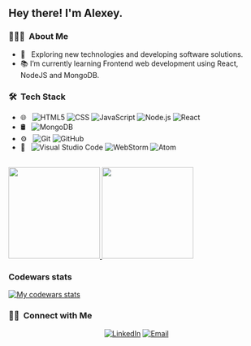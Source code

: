 <h2> Hey there! I'm Alexey.</h2>

<h3> 👨🏻‍💻 &nbsp;About Me </h3>

- 🤔 &nbsp; Exploring new technologies and developing software solutions.
- 📚 I’m currently learning Frontend web development using React, NodeJS and MongoDB. 



<h3> 🛠 &nbsp;Tech Stack</h3>

- 🌐 &nbsp;
  ![HTML5](https://img.shields.io/badge/-HTML5-333333?style=flat&logo=HTML5)
  ![CSS](https://img.shields.io/badge/-CSS-333333?style=flat&logo=CSS3&logoColor=1572B6)
  ![JavaScript](https://img.shields.io/badge/-JavaScript-333333?style=flat&logo=javascript)
  ![Node.js](https://img.shields.io/badge/-Node.js-333333?style=flat&logo=node.js)
  ![React](https://img.shields.io/badge/-React-333333?style=flat&logo=react)
- 🛢 &nbsp;
  ![MongoDB](https://img.shields.io/badge/-MongoDB-333333?style=flat&logo=mongodb)
- ⚙️ &nbsp;
  ![Git](https://img.shields.io/badge/-Git-333333?style=flat&logo=git)
  ![GitHub](https://img.shields.io/badge/-GitHub-333333?style=flat&logo=github)
- 🔧 &nbsp;
  ![Visual Studio Code](https://img.shields.io/badge/-Visual%20Studio%20Code-333333?style=flat&logo=visual-studio-code&logoColor=007ACC)
  ![WebStorm](https://img.shields.io/badge/-WebStorm-333333?style=flat&logo=webstorm)
  ![Atom](https://img.shields.io/badge/-Atom-333333?style=flat&logo=atom-ide&logoColor=2C2255)

<br/>

<a href="https://github.com/Lexxby">
  <img height="180em" src="https://github-readme-stats.vercel.app/api?username=Lexxby&theme=buefy&show_icons=true" />
  <img height="180em" src="https://github-readme-stats.vercel.app/api/top-langs/?username=Lexxby&theme=buefy&layout=compact" />
</a>

<br/>

<h3> Codewars stats</h3>
<a href="https://www.codewars.com/users/Lexxby"><img alt="My codewars stats" src="https://www.codewars.com/users/Lexxby/badges/large"></a>

<h3> 🤝🏻 &nbsp;Connect with Me </h3>

<p align="center">
<a href="https://www.linkedin.com/in/alexey-dorogokupets-764874226/"><img alt="LinkedIn" src="https://img.shields.io/badge/LinkedIn-Alexey%20Dorogokupets%20-blue?style=flat-square&logo=linkedin"></a>
<a href="mailto:iplexx@bk.ru"><img alt="Email" src="https://img.shields.io/badge/Email-iplexx@bk.ru-blue?style=flat-square&logo=gmail"></a>
</p>
